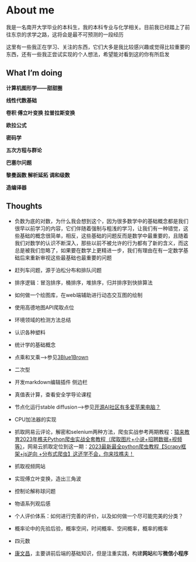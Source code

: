 # About me

我是一名南开大学毕业的本科生，我的本科专业与化学相关。目前我已经踏上了前往东京的求学之路，这将会是最不可预测的一段经历

这里有一些我正在学习、关注的东西，它们大多是我比较感兴趣或觉得比较重要的东西，还有一些我正尝试实现的个人想法，希望能对看到这的你有所启发

## What I’m doing

**计算机图形学——甜甜圈**

**线性代数基础**

**卷积 傅立叶变换 拉普拉斯变换**

**欧拉公式**

**密码学**

**五次方程与群论**

**巴塞尔问题**

**黎曼函数 解析延拓 调和级数**

**造编译器**

## Thoughts

- 负数为底的对数，为什么我会想到这个，因为很多数学中的基础概念都是我们很早以前学习的内容，它们伴随着强制与粗浅的学习，让我们有一种错觉，这些基础的概念很简单，相反，这些基础的问题反而是数学中最重要的，且随着我们对数学的认识不断深入，那些以前不被允许的行为都有了新的含义，而这总是被我们忽略了，如果要在数学上更精进一步，我们有理由在有一定数学基础后来重新审视这些最基础也最重要的问题
- 赶列车问题，源于泊松分布和排队问题
- 排序逻辑：冒泡排序，桶排序，堆排序，归并排序到快排算法
- 如何做一个绘图库，在web端辅助进行动态交互图的绘制
- 使用高德地图API爬取点位
- 环境领域的检测方法总结
- 认识各种塑料
- 统计学的基础概念
- 点乘和叉乘-–>参见[3Blue1Brown](https://space.bilibili.com/88461692)
- 二次型
- 开发markdown编辑插件 侧边栏
- 真值表计算，查看安全学导论课程
- 节点化运行stable diffusion–>参见[开源AI社区有多爱苹果电脑？](https://www.bilibili.com/video/BV1R64y1j7N2/)
- CPU加法器的实现
- 抓取网易云评论，解密和selenium两种方法，爬虫实战参考两期教程：[猿来教育2023年樵夫Python爬虫实战全套教程（爬取图片+小说+招聘数据+视频等）](https://www.bilibili.com/video/BV1cM411H7dr/?spm_id_from=333.1245.0.0&vd_source=abed696091cea364eece1cf5cb2e843d)，网易云抓取定位到这一期：[2023最新最全python爬虫教程【Scrapy框架+js逆向 +分布式爬虫】这还学不会，你来找樵夫！](https://www.bilibili.com/video/BV1NX4y1X7AE?p=54&vd_source=abed696091cea364eece1cf5cb2e843d)
- 抓取视频网站
- 实现傅立叶变换，造出三角波
- 控制论解称球问题
- 物语系列观后感
- 个人评价体系：如何进行完善的评价，以及如何做一个尽可能完美的分类？
- 概率论中的先验后验，概率空间，时间概率、空间概率，概率的概率
- 四元数

- [康文昌](https://space.bilibili.com/34786453)，主要讲前后端的基础知识，但是注重实践，构建**网站**和写**微信小程序**


